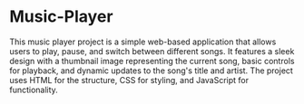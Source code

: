 # Music-Player
This music player project is a simple web-based application that allows users to play, pause, and switch between different songs. It features a sleek design with a thumbnail image representing the current song, basic controls for playback, and dynamic updates to the song's title and artist. The project uses HTML for the structure, CSS for styling, and JavaScript for functionality.
